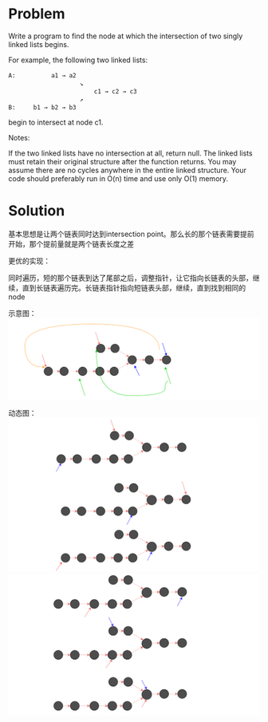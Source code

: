 # Problem
Write a program to find the node at which the intersection of two singly linked lists begins.


For example, the following two linked lists:
```
A:          a1 → a2
                    ↘
                        c1 → c2 → c3
                    ↗
B:     b1 → b2 → b3
```
begin to intersect at node c1.


Notes:

If the two linked lists have no intersection at all, return null.
The linked lists must retain their original structure after the function returns.
You may assume there are no cycles anywhere in the entire linked structure.
Your code should preferably run in O(n) time and use only O(1) memory.

# Solution

基本思想是让两个链表同时达到intersection point。那么长的那个链表需要提前开始，那个提前量就是两个链表长度之差

更优的实现：

同时遍历，短的那个链表到达了尾部之后，调整指针，让它指向长链表的头部，继续，直到长链表遍历完。长链表指针指向短链表头部，继续，直到找到相同的node

示意图：
![](intersection_two_linked_list.png)

动态图：
![](intersection_two_linked_list1.png)
![](intersection_two_linked_list2.png)